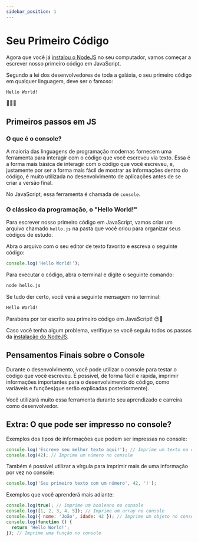 ```yaml
---
sidebar_position: 1
---
```


# Seu Primeiro Código

Agora que você já [instalou o NodeJS](pathname:///docs/javascript/setup) no seu computador,
vamos começar a escrever nosso primeiro código em JavaScript.

Segundo a lei dos desenvolvedores de toda a galáxia, o seu primeiro código em qualquer linguagem,
deve ser o famoso:

```bash
Hello World!
```

🤯🤯🤯

## Primeiros passos em JS

### O que é o console?

A maioria das linguagens de programação modernas fornecem uma ferramenta para interagir com o código que você escreveu via texto.
Essa é a forma mais básica de interagir com o código que você escreveu, e, justamente por ser a forma mais fácil de mostrar as informações dentro do código,
é muito utilizada no desenvolvimento de aplicações antes de se criar a versão final.

No JavaScript, essa ferramenta é chamada de `console`.

### O clássico da programação, o "Hello World!"

Para escrever nosso primeiro código em JavaScript, vamos criar um arquivo chamado `hello.js` na pasta que você criou para organizar seus códigos de estudo.

Abra o arquivo com o seu editor de texto favorito e escreva o seguinte código:

```js
console.log('Hello World!');
```

Para executar o código, abra o terminal e digite o seguinte comando:

```bash
node hello.js
```

Se tudo der certo, você verá a seguinte mensagem no terminal:

```bash
Hello World!
```

Parabéns por ter escrito seu primeiro código em JavaScript! 😍🎉

Caso você tenha algum problema, verifique se você seguiu todos os passos da [instalação do NodeJS](pathname:///docs/javascript/setup).

## Pensamentos Finais sobre o Console

Durante o desenvolvimento, você pode utilizar o console para testar o código que você escreveu.
É possível, de forma fácil e rápida, imprimir informações importantes para o desenvolvimento do código, como variáveis e funções(que serão explicadas posteriormente).

Você utilizará muito essa ferramenta durante seu aprendizado e carreira como desenvolvedor.

## Extra: O que pode ser impresso no console?

Exemplos dos tipos de informações que podem ser impressas no console:

```js
console.log('Escreve seu melhor texto aqui!'); // Imprime um texto no console
console.log(42); // Imprime um número no console
```

Também é possível utilizar a vírgula para imprimir mais de uma informação por vez no console:

```js
console.log('Seu primeiro texto com um número', 42, '!');
```

Exemplos que você aprenderá mais adiante:

```js
console.log(true); // Imprime um booleano no console
console.log([1, 2, 3, 4, 5]); // Imprime um array no console
console.log({ nome: 'João', idade: 42 }); // Imprime um objeto no console
console.log(function () {
  return 'Hello World!';
}); // Imprime uma função no console
```
